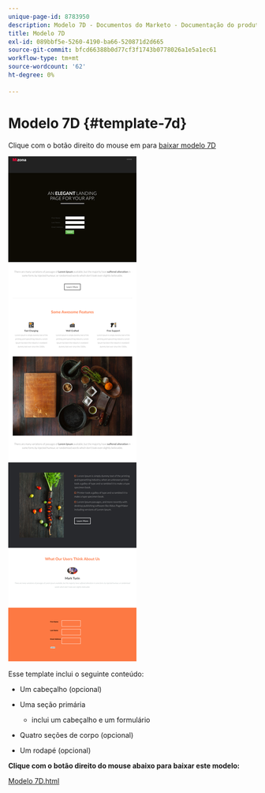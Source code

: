 ```yaml
---
unique-page-id: 8783950
description: Modelo 7D - Documentos do Marketo - Documentação do produto
title: Modelo 7D
exl-id: 089bbf5e-5260-4190-ba66-520871d2d665
source-git-commit: bfcd66388b0d77cf3f1743b0778026a1e5a1ec61
workflow-type: tm+mt
source-wordcount: '62'
ht-degree: 0%

---
```


# Modelo 7D {#template-7d}

Clique com o botão direito do mouse em para [baixar modelo 7D](https://experienceleague.adobe.com/landing/marketo/lp-templates/template-7d.html)

![](assets/image2015-7-29-15-3a5-3a39.png)

Esse template inclui o seguinte conteúdo:

* Um cabeçalho (opcional)
* Uma seção primária

   * inclui um cabeçalho e um formulário

* Quatro seções de corpo (opcional)
* Um rodapé (opcional)

**Clique com o botão direito do mouse abaixo para baixar este modelo:**

[Modelo 7D.html](https://experienceleague.adobe.com/landing/marketo/lp-templates/template-7d.html)
